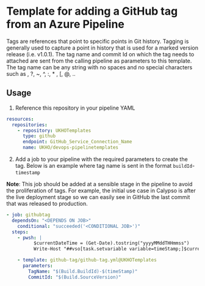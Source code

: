 # Template for adding a GitHub tag from an Azure Pipeline 

Tags are references that point to specific points in Git history. Tagging is generally used to capture a point in history that is used for a marked version release (i.e. v1.0.1).
The tag name and commit Id on which the tag needs to attached are sent from the calling pipeline as parameters to this template. The tag name can be any string with no spaces and no special characters such as \, ?, ~, ^, :, * , [, @, .. 

## Usage

1. Reference this repository in your pipeline YAML

```yaml
resources:
  repositories: 
    - repository: UKHOTemplates
      type: github
      endpoint: GitHub_Service_Connection_Name
      name: UKHO/devops-pipelinetemplates
```

2. Add a job to your pipeline with the required parameters to create the tag.
   Below is an example where tag name is sent in the format `buildId`-`timestamp`

**Note**: This job should be added at a sensible stage in the pipeline to avoid the proliferation of tags. For example, the initial use case in Calypso is after the live deployment stage so we can easily see in GitHub the last commit that was released to production.

```yaml
- job: githubtag
  dependsOn: "<DEPENDS ON JOB>"
    conditional: "succeeded('<CONDITIONAL JOB>')"
  steps: 
    - pwsh: |
          $currentDateTime = (Get-Date).tostring("yyyyMMddTHHmmss")                    
          Write-Host "##vso[task.setvariable variable=timeStamp;]$currentDateTime"

    - template: github-tag/github-tag.yml@UKHOTemplates
      parameters:
        TagName: "$(Build.BuildId)-$(timeStamp)"
        CommitId: "$(Build.SourceVersion)"
